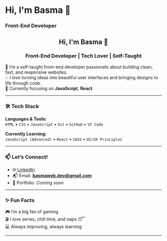 # Hi, I'm Basma 👋  
### Front-End Developer 

<h2 align="center">Hi, I'm Basma 👋</h2>
<h3 align="center">Front-End Developer | Tech Lover | Self-Taught</h3>

🌱 I’m a self-taught front-end developer passionate about building clean, fast, and responsive websites.  
💡 I love turning ideas into beautiful user interfaces and bringing designs to life through code.  
🚀 Currently focusing on **JavaScript**, **React** . 

---

### 🛠️ Tech Stack

**Languages & Tools:**  
`HTML` • `CSS` • `JavaScript` • `Git` • `GitHub` • `VS Code`  

**Currently Learning:**  
`JavaScript (Advanced)` • `React` • `SASS` • `UI/UX Principles`

---

### 📫 Let’s Connect!

- 🌐 [LinkedIn](https://www.linkedin.com/in/basma-bensadi-7b00532a9/)
- 📬 Email: **basmaweb.dev@gmail.com**
- 🔗 Portfolio: *Coming soon*

---

### ✨ Fun Facts

🎮 I’m a big fan of gaming  
🎬 I love series, chill time, and naps 😴  
💻 Always improving, always learning

---
